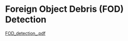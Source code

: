 # Foreign Object Debris (FOD) Detection


[FOD_detection_.pdf](https://github.com/user-attachments/files/19060479/FOD_detection_.pdf)


